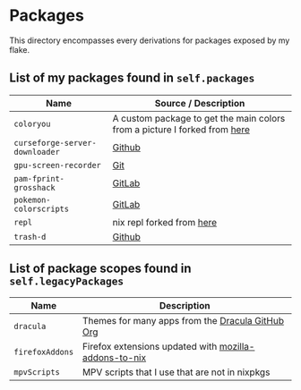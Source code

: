 # Packages

This directory encompasses every derivations for packages exposed by my flake.

## List of my packages found in `self.packages`

| Name                           | Source / Description |
| ------------------------------ | -------------------- |
| `coloryou`                     | A custom package to get the main colors from a picture I forked from [here](https://github.com/dharmx/vile/blob/7d486c128c7e553912673755f97b118aaab0193d/src/shell/playerctl.py#L2) |
| `curseforge-server-downloader` | [Github](https://github.com/Malpiszonekx4/curseforge-server-downloader) |
| `gpu-screen-recorder`          | [Git](https://git.dec05eba.com/gpu-screen-recorder/about) |
| `pam-fprint-grosshack`         | [GitLab](https://gitlab.com/mishakmak/pam-fprint-grosshack) |
| `pokemon-colorscripts`         | [GitLab](https://gitlab.com/phoneybadger/pokemon-colorscripts) |
| `repl`                         | nix repl forked from [here](https://github.com/fufexan/dotfiles/blob/main/pkgs/repl/default.nix) |
| `trash-d`                      | [Github](https://github.com/rushsteve1/trash-d) |


## List of package scopes found in `self.legacyPackages`

| Name            | Description |
| --------------- | ----------- |
| `dracula`       | Themes for many apps from the [Dracula GitHub Org](https://github.com/dracula) |
| `firefoxAddons` | Firefox extensions updated with [mozilla-addons-to-nix](https://git.sr.ht/~rycee/mozilla-addons-to-nix) |
| `mpvScripts`    | MPV scripts that I use that are not in nixpkgs  |
